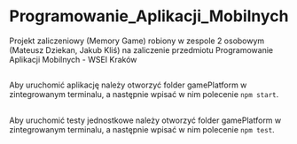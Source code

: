 # Programowanie_Aplikacji_Mobilnych
Projekt zaliczeniowy (Memory Game) robiony w zespole 2 osobowym (Mateusz Dziekan, Jakub Kliś) na zaliczenie przedmiotu Programowanie Aplikacji Mobilnych - WSEI Kraków
##
Aby uruchomić aplikację należy otworzyć folder gamePlatform w zintegrowanym terminalu, a następnie wpisać w nim polecenie `npm start`. 
##
Aby uruchomić testy jednostkowe należy otworzyć folder gamePlatform w zintegrowanym terminalu, a następnie wpisać w nim polecenie `npm test`.
